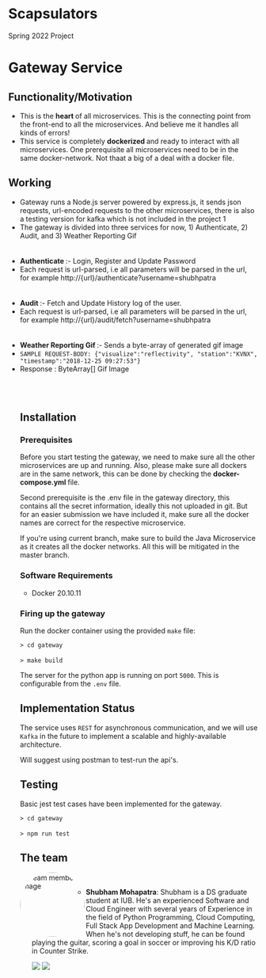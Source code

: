 # Scapsulators
Spring 2022 Project


# Gateway Service

## Functionality/Motivation

<ul>
  <li>This is the <b> heart </b> of all microservices. This is the connecting point from the front-end to all the microservices. And believe me it handles all kinds of errors!</li>
  <li>This service is completely <b> dockerized </b> and ready to interact with all microservices. One prerequisite all microservices need to be in the same docker-network. Not thaat a big of a deal with a docker file. </li>
</ul>

## Working

<ul>
<li>Gateway runs a Node.js server powered by express.js, it sends json requests, url-encoded requests to the other microservices, there is also a testing version for kafka which is not included in the project 1</li>
<li>The gateway is divided into three services for now, 1) Authenticate, 2) Audit, and 3) Weather Reporting Gif </li>
  <br> </br>
  <li> <b> Authenticate </b> :- Login, Register and Update Password</li>
  <li> Each request is url-parsed, i.e all parameters will be parsed in the url, for example http://{url}/authenticate?username=shubhpatra </li>
  <br> </br>
  <li> <b> Audit </b> :- Fetch and Update History log of the user. </li>
  <li> Each request is url-parsed, i.e all parameters will be parsed in the url, for example http://{url}/audit/fetch?username=shubhpatra </li>
  <br> </br>
  <li> <b> Weather Reporting Gif </b>:- Sends a byte-array of generated gif image </li>
  <li> <code>SAMPLE REQUEST-BODY: {"visualize":"reflectivity", "station":"KVNX", "timestamp":"2018-12-25 09:27:53"}</code> </li>
  <li> Response : ByteArray[] Gif Image

<br> </br>

## Installation 

### Prerequisites
Before you start testing the gateway, we need to make sure all the other microservices are up and running. Also, please make sure all dockers are in the same network, this can be done by checking the <b> docker-compose.yml </b> file.

Second prerequisite is the .env file in the gateway directory, this contains all the secret information, ideally this not uploaded in git. But for an easier submission we have included it, make sure all the docker names are correct for the respective microservice. 

If you're using current branch, make sure to build the Java Microservice as it creates all the docker networks. All this will be mitigated in the master branch.

### Software Requirements

* Docker 20.10.11

### Firing up the gateway

Run the docker container using the provided `make` file:

`> cd gateway`
<br> </br>
`> make build`

The server for the python app is running on port `5000`. This is configurable from the `.env` file.



## Implementation Status

The service uses `REST` for asynchronous communication, and we will use `Kafka` in the future to implement a scalable and highly-available architecture.

Will suggest using postman to test-run the api's.

## Testing

Basic jest test cases have been implemented for the gateway. 

`> cd gateway`
<br> </br>
`> npm run test`



## The team


<img src="https://i.ibb.co/K72RqYw/personal.jpg" alt="Team member's Image" width="130" ALIGN ="left" style="border-radius:50%;"/><br>

- **Shubham Mohapatra**: Shubham is a DS graduate student at IUB. He's an experienced Software and Cloud Engineer with several years of Experience in the field of Python Programming, Cloud Computing, Full Stack App Development and Machine Learning. When he's not developing stuff, he can be found playing the guitar, scoring a goal in soccer or improving his K/D ratio in Counter Strike.


   [<img src="https://img.shields.io/badge/LinkedIn-0077B5?style=for-the-badge&logo=linkedin&logoColor=white" />](https://www.linkedin.com/in/shubhammohapatra/)
   [<img src="https://img.shields.io/badge/GitHub-100000?style=for-the-badge&logo=github&logoColor=white" />](https://github.com/shubhpatr/)
